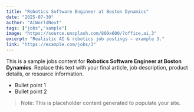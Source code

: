 ```yaml
---
title: "Robotics Software Engineer at Boston Dynamics"
date: "2025-07-30"
author: "AIWorldNext"
tags: ["jobs","sample"]
image: "https://source.unsplash.com/800x600/?office,ai,3"
excerpt: "Realistic AI & robotics job postings — example 3."
link: "https://example.com/jobs/3"
---
```


This is a sample jobs content for **Robotics Software Engineer at Boston Dynamics**. Replace this text with your final article, job description, product details, or resource information.

- Bullet point 1
- Bullet point 2

> Note: This is placeholder content generated to populate your site.
